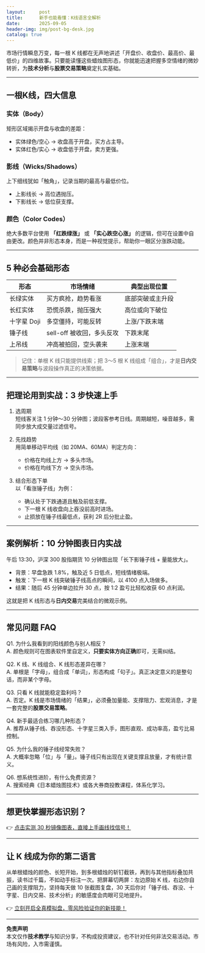 ```yaml
---
layout:     post
title:      新手也能看懂：K线语言全解析
date:       2025-09-05
header-img: img/post-bg-desk.jpg
catalog: true
---
```


市场行情瞬息万变，每一根 K 线都在无声地讲述「开盘价、收盘价、最高价、最低价」的四维故事。只要能读懂这些蜡烛图形态，你就能迅速把握多空情绪的微妙转折，为**技术分析**与**股票交易策略**奠定扎实基础。

---

## 一根K线，四大信息  

### 实体（Body）  
矩形区域揭示开盘与收盘的差距：  
- 实体绿色/空心 → 收盘高于开盘，买方占主导。  
- 实体红色/实心 → 收盘低于开盘，卖方更强。  

### 影线（Wicks/Shadows）  
上下细线犹如「触角」，记录当期的最高与最低价位。  
- 上影线长 → 高位遇抛压。  
- 下影线长 → 低位获支撑。  

### 颜色（Color Codes）  
绝大多数平台使用 **「红跌绿涨」** 或 **「实心跌空心涨」** 的逻辑，但可在设置中自由更改。颜色并非形态本身，而是一种视觉提示，帮助你一眼区分涨跌动能。

---

## 5 种必会基础形态

| 形态       | 市场情绪                 | 典型出现位置       |
|------------|--------------------------|--------------------|
| 长绿实体   | 买方疯抢，趋势看涨       | 底部突破或主升段  |
| 长红实体   | 恐慌杀跌，抛压强大       | 高位或向下破位    |
| 十字星 Doji| 多空僵持，可能反转       | 上涨/下跌末端     |
| 锤子线     | sell-off 被收回，多头反攻 | 下跌末尾          |
| 上吊线     | 冲高被拍回，空头袭来     | 上涨末端          |

> 记住：单根 K 线只能提供线索；把 3～5 根 K 线组成「组合」，才是**日内交易策略**与波段操作真正的决策依据。

---

## 把理论用到实战：3 步快速上手  

1. 选周期  
   短线客关注 1 分钟～30 分钟图；波段客参考日线。周期越短，噪音越多，需同步放大成交量过滤信号。  

2. 先找趋势  
   用简单移动平均线（如 20MA、60MA）判定方向：  
   - 价格在均线上方 → 多头市场。  
   - 价格在均线下方 → 空头市场。  

3. 结合形态下单  
   以「看涨锤子线」为例：  
   - 确认处于下跌通道且触及前低支撑。  
   - 下一根 K 线收盘向上吞没前高时进场。  
   - 止损放在锤子线最低点，获利 2R 后分批止盈。  

---

## 案例解析：10 分钟图表日内实战

午后 13:30，沪深 300 股指期货 10 分钟图出现「长下影锤子线 + 量能放大」。  
- 背景：早盘急跌 1.8%，触及近 5 日低点，短线情绪极端。  
- 触发：下一根 K 线突破锤子线高点的瞬间，以 4100 点入场做多。  
- 结果：随后 45 分钟单边拉升 30 点，按 1:2 盈亏比轻松收获 60 点利润。  

这就是把 K 线形态与**日内交易**完美结合的微观示例。

---

## 常见问题 FAQ

Q1. 为什么我看到的阳线颜色与别人相反？  
A. 颜色规则可在图表软件里自定义，**只要实体方向正确**即可，无需纠结。

Q2. K 线、K 线组合、K 线形态差异在哪？  
A. 单根是「字母」，组合成「单词」，形态构成「句子」。真正决定意义的是整句话，而非某个字母。

Q3. 只看 K 线就能稳定盈利吗？  
A. 否定。K 线是市场情绪的「结果」，必须叠加量能、支撑阻力、宏观消息，才是一套完整的**股票交易策略**。

Q4. 新手最适合练习哪几种形态？  
A. 推荐从锤子线、吞没形态、十字星三类入手，图形直观、成功率高，盈亏比易控制。

Q5. 为什么我的锤子线经常失败？  
A. 大概率忽略「位」与「量」。锤子线只有出现在关键支撑且放量，才有统计意义。

Q6. 想系统性进阶，有什么免费资源？  
A. 搜索经典《日本蜡烛图技术》或各大券商投教课程，体系化学习。

---

## 想更快掌握形态识别？  

👉 [点击实测 30 秒镜像图表，直接上手画线找信号！](https://okxdog.com/)  

---

## 让 K 线成为你的第二语言  

从单根蜡烛的颜色、长短开始，到多根蜡烛的斩钉截铁，再到与其他指标叠加共振，读书过千篇，不如动手标注一次。把屏幕切两屏：左边原始 K 线，右边你自己画的支撑阻力，坚持每天做 10 张截图复盘，30 天后你对「锤子线、吞没、十字星、日内交易、技术分析」的敏感度会肉眼可见地提升。

👉 [立刻开启全真模拟盘，零风险验证你的新技能！](https://okxdog.com/)

---

**免责声明**  
本文仅作**技术教学**与知识分享，不构成投资建议，也不针对任何非法交易活动。市场有风险，入市需谨慎。